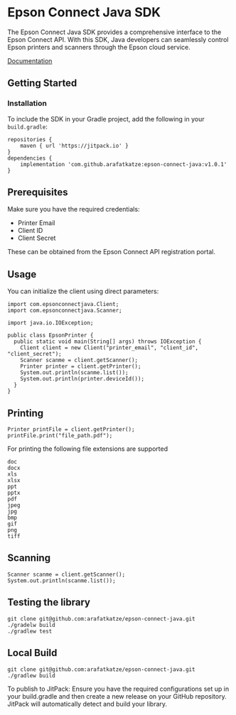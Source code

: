 # Epson Connect Java SDK
The Epson Connect Java SDK provides a comprehensive interface to the Epson Connect API. With this SDK, Java developers can seamlessly control Epson printers and scanners through the Epson cloud service.

[Documentation](https://epson-america.github.io/epson-connect-java/)

## Getting Started
### Installation
To include the SDK in your Gradle project, add the following in your `build.gradle`:

```
repositories {
    maven { url 'https://jitpack.io' }
}
dependencies {
    implementation 'com.github.arafatkatze:epson-connect-java:v1.0.1'
}
```
## Prerequisites
Make sure you have the required credentials:

- Printer Email
- Client ID
- Client Secret

These can be obtained from the Epson Connect API registration portal.

## Usage

You can initialize the client using direct parameters:

```
import com.epsonconnectjava.Client;
import com.epsonconnectjava.Scanner;

import java.io.IOException;

public class EpsonPrinter {
  public static void main(String[] args) throws IOException {
	Client client = new Client("printer_email", "client_id", "client_secret");
	Scanner scanme = client.getScanner();
	Printer printer = client.getPrinter();
	System.out.println(scanme.list());
	System.out.println(printer.deviceId());
  }
}
```

## Printing
```
Printer printFile = client.getPrinter();
printFile.print("file_path.pdf");
``` 
For printing the following file extensions are supported 
```
doc
docx
xls
xlsx
ppt
pptx
pdf
jpeg
jpg
bmp
gif
png
tiff
```

## Scanning 
```
Scanner scanme = client.getScanner();
System.out.println(scanme.list());
```

## Testing the library

```
git clone git@github.com:arafatkatze/epson-connect-java.git
./gradelw build
./gradlew test

```

## Local Build
```
git clone git@github.com:arafatkatze/epson-connect-java.git
./gradlew build
```

To publish to JitPack:
Ensure you have the required configurations set up in your build.gradle and then create a new release on your GitHub repository. JitPack will automatically detect and build your library.

